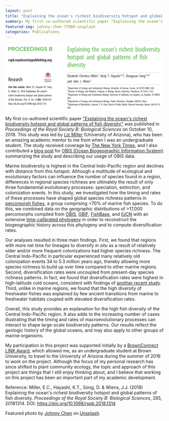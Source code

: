 ```yaml
---
layout: post
title: "Explaining the ocean's richest biodiversity hotspot and global patterns of fish diversity"
summary: My first co-authored scientific paper "Explaining the ocean's richest biodiversity hotspot and global patterns of fish diversity" was published in Proceedings of the Royal Society B on October 10, 2018.
featured-img: johnny-chen-77988-unsplash
categories: Publications
---
```


<img src="/assets/img/posts/miller_et_al_2018.png" alt="Miller et al. (2018)">

My first co-authored scientific paper <a href="http://rspb.royalsocietypublishing.org/content/285/1888/20181314" target="_blank">"Explaining the ocean's richest biodiversity hotspot and global patterns of fish diversity"</a> was published in *Proceedings of the Royal Society B: Biological Sciences* on October 10, 2018. This study was led by <a href="https://elizabethcmiller.weebly.com/" target="_blank">Liz Miller</a> (University of Arizona), who has been an amazing academic mentor to me from when I was an undergraduate student. The study received coverage by <a href="https://www.nytimes.com/2018/10/17/science/coral-reef-biodiversity.html" target="_blank">The New York Times</a>, and I also contributed a <a href="http://www.iobis.org/usecases/" target="_blank">blog post</a> for <a href="http://www.iobis.org/" target="_blank">OBIS (Ocean Biogeographic Information System)</a> summarizing the study and describing our usage of OBIS data.

Marine biodiversity is highest in the Central Indo-Pacific region and declines with distance from this hotspot. Although a multitude of ecological and evolutionary factors can influence the number of species found in a region, differences in regional species richness are ultimately the result of only three fundamental evolutionary processes: speciation, extinction, and colonization events. In this study, we investigated how the timing and rates of these processes have shaped global species richness patterns in <a href="https://en.wikipedia.org/wiki/Percomorpha" target="_blank">percomorph fishes</a>, a group comprising >70% of marine fish species. To do this, we combined data on the geographic distributions of >17,000 percomorphs compiled from <a href="http://www.iobis.org/" target="_blank">OBIS</a>, <a href="https://www.gbif.org/" target="_blank">GBIF</a>, <a href="http://www.fishbase.org" target="_blank">FishBase</a>, and <a href="https://www.iucnredlist.org/" target="_blank">IUCN</a> with an extensive <a href="https://www.nature.com/articles/ncomms2958" target="_blank">time-calibrated phylogeny</a> in order to reconstruct the biogeographic history across this phylogeny and to compute diversification rates.

Our analyses resulted in three main findings. First, we found that regions with more net time for lineages to diversify *in situ* as a result of relatively older and/or more frequent colonizations had higher species richness. The Central Indo-Pacific in particular experienced many relatively old colonization events 34 to 5.3 million years ago, thereby allowing more species richness to build up over time compared to other marine regions. Second, diversification rates were uncoupled from present-day species richness patterns. In fact, we found that diversification rates were highest in high-latitude cold oceans, consistent with findings of <a href="https://www.nature.com/articles/s41586-018-0273-1" target="_blank">another recent study</a>. Third, unlike in marine regions, we found that the high diversity of freshwater fishes was explained by few ancient transitions from marine to freshwater habitats coupled with elevated diversification rates.

Overall, this study provides an explanation for the high fish diversity of the Central Indo-Pacific region. It also adds to the increasing number of cases illustrating that the timing and rates of macroevolutionary processes can interact to shape large-scale biodiversity patterns. Our results reflect the geologic history of the global oceans, and may also apply to other groups of marine organisms.

My participation in this project was supported initially by a <a href="https://www.brown.edu/campus-life/support/careerlab/index.php?q=link" target="_blank">BrownConnect LINK Award</a>, which allowed me, as an undergraduate student at Brown University, to travel to the University of Arizona during the summer of 2016 to work on the project. Although the focus of my personal research has since shifted to plant community ecology, the topic and approach of this project are things that I still enjoy thinking about, and I believe that working on this project has been an important part of my academic development.

Reference: Miller, E.C., Hayashi, K.T., Song, D. & Wiens, J.J. (2018) Explaining the ocean's richest biodiversity hotspot and global patterns of fish diversity. <em>Proceedings of the Royal Society B: Biological Sciences</em>, 285, 20181314. DOI: <a href="https://doi.org/10.1098/rspb.2018.1314" target="_blank">https://doi.org/10.1098/rspb.2018.1314</a>

Featured photo by <a href="https://unsplash.com/photos/bLEmFvSPLog?utm_source=unsplash&utm_medium=referral&utm_content=creditCopyText" target="_blank">Johnny Chen</a> on <a href="https://unsplash.com/?utm_source=unsplash&utm_medium=referral&utm_content=creditCopyText" target="_blank">Unsplash</a>.
